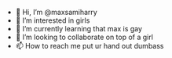 - 👋 Hi, I’m @maxsamiharry
- 👀 I’m interested in girls
- 🌱 I’m currently learning that max is gay
- 💞️ I’m looking to collaborate on top of a girl
- 📫 How to reach me put ur hand out dumbass

<!---
maxsamiharry/maxsamiharry is a ✨ special ✨ repository because its `README.md` (this file) appears on your GitHub profile.
You can click the Preview link to take a look at your changes.
--->
